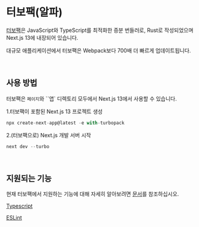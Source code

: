 # 터보팩(알파)

[터보팩](https://turbo.build/pack)은 JavaScript와 TypeScript를 최적화한 증분 번들러로, Rust로 작성되었으며 Next.js 13에 내장되어 있습니다.

대규모 애플리케이션에서 터보팩은 Webpack보다 700배 더 빠르게 업데이트됩니다.

<br>

## 사용 방법

터보팩은 `페이지`와 ``앱` 디렉토리 모두에서 Next.js 13에서 사용할 수 있습니다.

1.터보팩이 포함된 Next.js 13 프로젝트 생성

```jsx
npx create-next-app@latest -e with-turbopack
```

2.(터보팩으로) Next.js 개발 서버 시작

```jsx
next dev --turbo
```

<br>

## 지원되는 기능

현재 터보팩에서 지원하는 기능에 대해 자세히 알아보려면 [문서](https://turbo.build/pack/docs/features)를 참조하십시오.

[Typescript](./TypeScript.md)

[ESLint](./ESLint.md)
